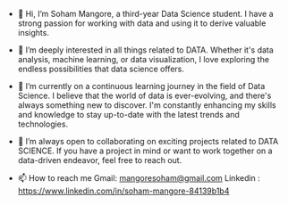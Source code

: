- 👋 Hi, I’m Soham Mangore, a third-year Data Science student. I have a strong passion for working with data and using it to derive valuable insights.
  
- 👀 I’m deeply interested in all things related to DATA. Whether it's data analysis, machine learning, or data visualization, I love exploring the endless possibilities that data science offers.
  
- 🌱 I’m currently on a continuous learning journey in the field of Data Science. I believe that the world of data is ever-evolving, and there's always something new to discover. I'm constantly enhancing my skills and knowledge to stay up-to-date with the latest trends and technologies.
  
- 💞️ I’m always open to collaborating on exciting projects related to DATA SCIENCE. If you have a project in mind or want to work together on a data-driven endeavor, feel free to reach out.
  
- 📫 How to reach me Gmail: mangoresoham@gmail.com Linkedin : https://www.linkedin.com/in/soham-mangore-84139b1b4

<!---
mangoresoham/mangoresoham is a ✨ special ✨ repository because its `README.md` (this file) appears on your GitHub profile.
You can click the Preview link to take a look at your changes.
--->
